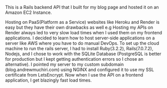 This is a Rails backend API that I built for my blog page and hosted it on an Amazon EC2 Instance.

Hosting on PaaS(Platform as a Service) websites like Heroku and Render is easy but they have their own drawbacks as well e.g Hosting my APIs on Render always led to very slow load times when I used them on my frontend applications. I decided to learn how to host server-side applications on a server like AWS where you have to do manual DevOps. To set up the cloud machine to run the rails server, I had to install Ruby(3.2.2), Rails(7.0.7.2), Nodejs, and I chose to work with the SQLite Database (PostgreSQL is better for production but I kept getting authentication errors so I chose an alternative). I pointed my server to my custom subdomain (blog.andrewmuchiri.com) using NGINX and configured it to use my SSL certificate from LetsEncrypt. Now when I use the API on a frontend application, I get blazingly fast load times.
